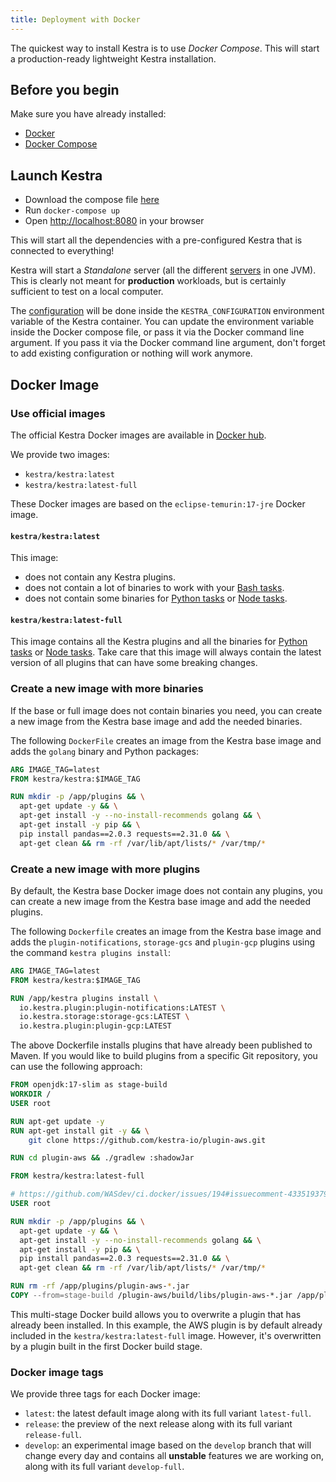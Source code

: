 ```yaml
---
title: Deployment with Docker
---
```


The quickest way to install Kestra is to use *Docker Compose*. This will start a production-ready lightweight Kestra installation.

## Before you begin

Make sure you have already installed:

- [Docker](https://docs.docker.com/engine/install/)
- [Docker Compose](https://docs.docker.com/compose/install/)

## Launch Kestra

- Download the compose file [here](https://github.com/kestra-io/kestra/blob/develop/docker-compose.yml)
- Run `docker-compose up`
- Open [http://localhost:8080](http://localhost:8080) in your browser

This will start all the dependencies with a pre-configured Kestra that is connected to everything!

Kestra will start a *Standalone* server (all the different [servers](../../08.architecture.md) in one JVM).
This is clearly not meant for **production** workloads, but is certainly sufficient to test on a local computer.

The [configuration](../01.configuration/index.md) will be done inside the `KESTRA_CONFIGURATION` environment variable of the Kestra container. You can update the environment variable inside the Docker compose file, or pass it via the Docker command line argument.
If you pass it via the Docker command line argument, don't forget to add existing configuration or nothing will work anymore.

## Docker Image

### Use official images

The official Kestra Docker images are available in [Docker hub](https://hub.docker.com/r/kestra/kestra).

We provide two images:

- `kestra/kestra:latest`
- `kestra/kestra:latest-full`

These Docker images are based on the `eclipse-temurin:17-jre` Docker image.

#### `kestra/kestra:latest`

This image:

- does not contain any Kestra plugins.
- does not contain a lot of binaries to work with your [Bash tasks](../../../plugins/core/tasks/scripts/io.kestra.core.tasks.scripts.Bash.md).
- does not contain some binaries for [Python tasks](../../../plugins/core/tasks/scripts/io.kestra.core.tasks.scripts.Python.md) or [Node tasks](../../../plugins/core/tasks/scripts/io.kestra.core.tasks.scripts.Node.md).

#### `kestra/kestra:latest-full`

This image contains all the Kestra plugins and all the binaries for [Python tasks](../../../plugins/core/tasks/scripts/io.kestra.core.tasks.scripts.Python.md) or [Node tasks](../../../plugins/core/tasks/scripts/io.kestra.core.tasks.scripts.Node.md).
Take care that this image will always contain the latest version of all plugins that can have some breaking changes.

### Create a new image with more binaries

If the base or full image does not contain binaries you need, you can create a new image from the Kestra base image and add the needed binaries.

The following `DockerFile` creates an image from the Kestra base image and adds the `golang` binary and Python packages:

```dockerfile
ARG IMAGE_TAG=latest
FROM kestra/kestra:$IMAGE_TAG

RUN mkdir -p /app/plugins && \
  apt-get update -y && \
  apt-get install -y --no-install-recommends golang && \
  apt-get install -y pip && \
  pip install pandas==2.0.3 requests==2.31.0 && \
  apt-get clean && rm -rf /var/lib/apt/lists/* /var/tmp/*
```

### Create a new image with more plugins

By default, the Kestra base Docker image does not contain any plugins, you can create a new image from the Kestra base image and add the needed plugins.

The following `Dockerfile` creates an image from the Kestra base image and adds the `plugin-notifications`, `storage-gcs` and `plugin-gcp` plugins using the command `kestra plugins install`:

```dockerfile
ARG IMAGE_TAG=latest
FROM kestra/kestra:$IMAGE_TAG

RUN /app/kestra plugins install \
  io.kestra.plugin:plugin-notifications:LATEST \
  io.kestra.storage:storage-gcs:LATEST \
  io.kestra.plugin:plugin-gcp:LATEST
```

The above Dockerfile installs plugins that have already been published to Maven. If you would like to build plugins from a specific Git repository, you can use the following approach:

```dockerfile
FROM openjdk:17-slim as stage-build
WORKDIR /
USER root

RUN apt-get update -y
RUN apt-get install git -y && \
    git clone https://github.com/kestra-io/plugin-aws.git

RUN cd plugin-aws && ./gradlew :shadowJar

FROM kestra/kestra:latest-full

# https://github.com/WASdev/ci.docker/issues/194#issuecomment-433519379
USER root

RUN mkdir -p /app/plugins && \
  apt-get update -y && \
  apt-get install -y --no-install-recommends golang && \
  apt-get install -y pip && \
  pip install pandas==2.0.3 requests==2.31.0 && \
  apt-get clean && rm -rf /var/lib/apt/lists/* /var/tmp/*

RUN rm -rf /app/plugins/plugin-aws-*.jar
COPY --from=stage-build /plugin-aws/build/libs/plugin-aws-*.jar /app/plugins
```

This multi-stage Docker build allows you to overwrite a plugin that has already been installed. In this example, the AWS plugin is by default already included in the `kestra/kestra:latest-full` image. However, it's overwritten by a plugin built in the first Docker build stage.

### Docker image tags

We provide three tags for each Docker image:

- `latest`: the latest default image along with its full variant `latest-full`.
- `release`: the preview of the next release along with its full variant `release-full`.
- `develop`: an experimental image based on the `develop` branch that will change every day and contains all **unstable** features we are working on, along with its full variant `develop-full`.
